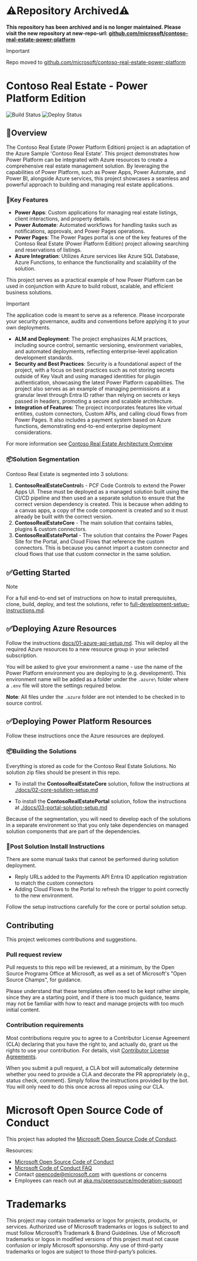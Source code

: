 # ⚠️Repository Archived⚠️
**This repository has been archived and is no longer maintained. Please visit the new repository at new-repo-url: [github.com/microsoft/contoso-real-estate-power-platform](https://github.com/microsoft/contoso-real-estate-power-platform)**
> [!IMPORTANT]
> Repo moved to [github.com/microsoft/contoso-real-estate-power-platform](https://github.com/microsoft/contoso-real-estate-power-platform)

# Contoso Real Estate - Power Platform Edition
![Build Status](../../actions/workflows/build.yml/badge.svg)  ![Deploy Status](../../actions/workflows/deploy-release.yml/badge.svg)

## 👀Overview

The Contoso Real Estate (Power Platform Edition) project is an adaptation of the Azure Sample 'Contoso Real Estate'. This project demonstrates how Power Platform can be integrated with Azure resources to create a comprehensive real estate management solution. By leveraging the capabilities of Power Platform, such as Power Apps, Power Automate, and Power BI, alongside Azure services, this project showcases a seamless and powerful approach to building and managing real estate applications.

### 🌟Key Features

- **Power Apps**: Custom applications for managing real estate listings, client interactions, and property details.
- **Power Automate**: Automated workflows for handling tasks such as notifications, approvals, and Power Pages operations.
- **Power Pages**: The Power Pages portal is one of the key features of the Contoso Real Estate (Power Platform Edition) project allowing searching and reservations of listings.
- **Azure Integration**: Utilizes Azure services like Azure SQL Database, Azure Functions, to enhance the functionality and scalability of the solution.

This project serves as a practical example of how Power Platform can be used in conjunction with Azure to build robust, scalable, and efficient business solutions.

> [!IMPORTANT]
> The application code is meant to serve as a reference. Please incorporate your security governance, audits and conventions before applying it to your own deployments.

- **ALM and Deployment**: The project emphasizes ALM practices, including source control, semantic versioning, environment variables, and automated deployments, reflecting enterprise-level application development standards.
- **Security and Best Practices**: Security is a foundational aspect of the project, with a focus on best practices such as not storing secrets outside of Key Vault and using managed identities for plugin authentication, showcasing the latest Power Platform capabilities. The project also serves as an example of managing permissions at a granular level through Entra ID rather than relying on secrets or keys passed in headers, promoting a secure and scalable architecture.
- **Integration of Features:** The project incorporates features like virtual entities, custom connectors, Custom APIs, and calling cloud flows from Power Pages. It also includes a payment system based on Azure functions, demonstrating end-to-end enterprise deployment considerations.

For more information see [Contoso Real Estate Architecture Overview](./docs/06-design.md)

### 📦Solution Segmentation

Contoso Real Estate is segmented into 3 solutions:

1. **ContosoRealEstateControl**s - PCF Code Controls to extend the Power Apps UI. These must be deployed as a managed solution built using the CI/CD pipeline and then used an a separate solution to ensure that the correct version dependency is created. This is because when adding to a canvas apps, a copy of the code component is created and so it must already be built with the correct version.
1. **ContosoRealEstateCore** - The main solution that contains tables, plugins & custom connectors. 
1. **ContosoRealEstatePortal** - The solution that contains the Power Pages Site for the Portal, and Cloud Flows that reference the custom connectors. This is because you cannot import a custom connector and cloud flows that use that custom connector in the same solution.

## ✅Getting Started

> [!NOTE]
> For a full end-to-end set of instructions on how to install prerequisites, clone, build, deploy, and test the solutions, refer to [full-development-setup-instructions.md](./docs/00-full-development-setup-instructions.md).

## ✅Deploying Azure Resources

Follow the instructions [docs/01-azure-api-setup.md](./docs/01-azure-api-setup.md). This will deploy all the required Azure resources to a new resource group in your selected subscription.

You will be asked to give your environment a name - use the name of the Power Platform environment you are deploying to (e.g. development). This environment name will be added as a folder under the `.azure\` folder where a `.env` file will store the settings required below. 

**Note**: All files under the `.azure` folder are not intended to be checked in to source control.

## ✅Deploying Power Platform Resources

Follow these instructions once the Azure resources are deployed.

### 📦Building the Solutions

Everything is stored as code for the Contoso Real Estate Solutions. No solution zip files should be present in this repo.

- To install the **ContosoRealEstateCore** solution, follow the instructions at [./docs/02-core-solution-setup.md](./docs/02-core-solution-setup.md)

- To install the **ContosoRealEstatePortal** solution, follow the instructions at [./docs/03-portal-solution-setup.md](./docs/03-portal-solution-setup.md)

Because of the segmentation, you will need to develop each of the solutions in a separate environment so that you only take dependencies on managed solution components that are part of the dependencies.

### 📜Post Solution Install Instructions

There are some manual tasks that cannot be performed during solution deployment.

- Reply URLs added to the Payments API Entra ID application registration to match the custom connectors
- Adding Cloud Flows to the Portal to refresh the trigger to point correctly to the new environment.

Follow the setup instructions carefully for the core or portal solution setup.

## Contributing

This project welcomes contributions and suggestions.

### Pull request review

Pull requests to this repo will be reviewed, at a minimum, by the Open Source Programs Office at
Microsoft, as well as a set of Microsoft's "Open Source Champs", for guidance.

Please understand that these templates often need to be kept rather simple, since
they are a starting point, and if there is too much guidance, teams may not be familiar
with how to react and manage projects with too much initial content.

### Contribution requirements

Most contributions require you to agree to a
Contributor License Agreement (CLA) declaring that you have the right to, and actually do, grant us
the rights to use your contribution. For details, visit [Contributor License Agreements](https://cla.opensource.microsoft.com).

When you submit a pull request, a CLA bot will automatically determine whether you need to provide
a CLA and decorate the PR appropriately (e.g., status check, comment). Simply follow the instructions
provided by the bot. You will only need to do this once across all repos using our CLA.

# Microsoft Open Source Code of Conduct

This project has adopted the [Microsoft Open Source Code of Conduct](https://opensource.microsoft.com/codeofconduct/).

Resources:

- [Microsoft Open Source Code of Conduct](https://opensource.microsoft.com/codeofconduct/)
- [Microsoft Code of Conduct FAQ](https://opensource.microsoft.com/codeofconduct/faq/)
- Contact [opencode@microsoft.com](mailto:opencode@microsoft.com) with questions or concerns
- Employees can reach out at [aka.ms/opensource/moderation-support](https://aka.ms/opensource/moderation-support)

# Trademarks

This project may contain trademarks or logos for projects, products, or services. Authorized use of Microsoft trademarks or logos is subject to and must follow Microsoft’s Trademark & Brand Guidelines. Use of Microsoft trademarks or logos in modified versions of this project must not cause confusion or imply Microsoft sponsorship. Any use of third-party trademarks or logos are subject to those third-party’s policies.
